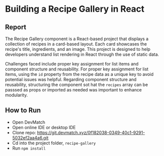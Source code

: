 # Building a Recipe Gallery in React

## Report
The Recipe Gallery component is a React-based project that displays a collection of recipes in a card-based layout. Each card showcases the recipe's title, ingredients, and an image. This project is designed to help developers understand list rendering in React through the use of static data.

Challenges faced include proper key assignment for list items and component structure and reusability. For proper key assignment for list items,  using the `id` property from the recipe data as a unique key to avoid potential issues was helpful. Regarding component structure and reusability, structuring the component sot hat the `recipes` array can be passsed as props or imported as needed was important to enhance modularity. 

## How to Run
- Open DevMatch
- Open online IDE or desktop IDE
- Clone repo: https://git.devmatch.xyz/0f182038-0349-40c1-9291-5032ef2aa4a6.git
- Cd into the project folder, `recipe-gallery`
- Run `npm install`
